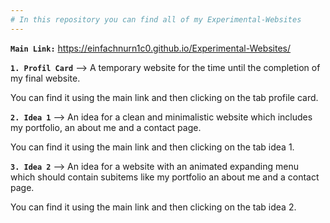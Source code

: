 ```yaml
---
# In this repository you can find all of my Experimental-Websites
---
```


**`Main Link:`** https://einfachnurn1c0.github.io/Experimental-Websites/

**`1. Profil Card`**
--> A temporary website for the time until the completion of my final website.

You can find it using the main link and then clicking on the tab profile card.

**`2. Idea 1`**
--> An idea for a clean and minimalistic website which includes my portfolio, an about me and a contact page.

You can find it using the main link and then clicking on the tab idea 1.

**`3. Idea 2`**
--> An idea for a website with an animated expanding menu which should contain subitems like my portfolio an about me and a contact page.

You can find it using the main link and then clicking on the tab idea 2.
